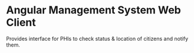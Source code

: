 # Angular Management System Web Client

Provides interface for PHIs to check status & location of citizens and notify them.